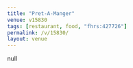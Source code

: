 ```yaml
---
title: "Pret-A-Manger"
venue: v15830
tags: [restaurant, food, "fhrs:427726"]
permalink: /v/15830/
layout: venue
---
```

null